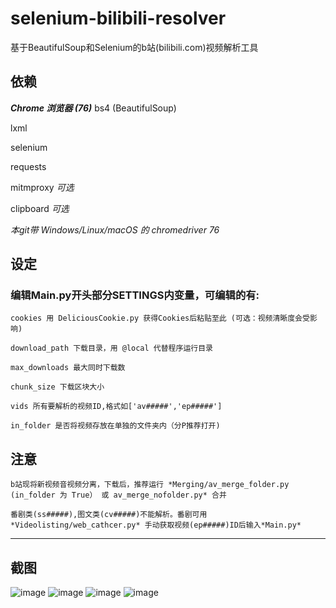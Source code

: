 <!--
 * @Author: greats3an
 * @Date: 2019-09-01 10:50:49
 * @LastEditors: greats3an
 * @LastEditTime: 2019-09-01 10:52:40
 * @Description: file content
 -->
# selenium-bilibili-resolver
基于BeautifulSoup和Selenium的b站(bilibili.com)视频解析工具

## 依赖
***Chrome 浏览器 (76)***
  bs4 (BeautifulSoup)

  lxml

  selenium

  requests

  mitmproxy   *可选*

  clipboard   *可选*

*本git带 Windows/Linux/macOS 的 chromedriver 76*


## 设定
### 编辑Main.py开头部分SETTINGS内变量，可编辑的有:
    cookies 用 DeliciousCookie.py 获得Cookies后粘贴至此 (可选：视频清晰度会受影响)

    download_path 下载目录，用 @local 代替程序运行目录
    
    max_downloads 最大同时下载数

    chunk_size 下载区块大小

    vids 所有要解析的视频ID,格式如['av#####','ep#####']

    in_folder 是否将视频存放在单独的文件夹内（分P推荐打开)


## 注意
    b站现将新视频音视频分离，下载后，推荐运行 *Merging/av_merge_folder.py (in_folder 为 True） 或 av_merge_nofolder.py* 合并 
    
    番剧类(ss#####),图文类(cv#####)不能解析。番剧可用 *Videolisting/web_cathcer.py* 手动获取视频(ep#####)ID后输入*Main.py*

---
## 截图
![image](https://github.com/greats3an/selenium-bilibili-resolver/blob/master/Screenshots/Screenshot_1.png)
![image](https://github.com/greats3an/selenium-bilibili-resolver/blob/master/Screenshots/Screenshot_2.png)
![image](https://github.com/greats3an/selenium-bilibili-resolver/blob/master/Screenshots/Screenshot_3.png)
![image](https://github.com/greats3an/selenium-bilibili-resolver/blob/master/Screenshots/Screenshot_4.png)
